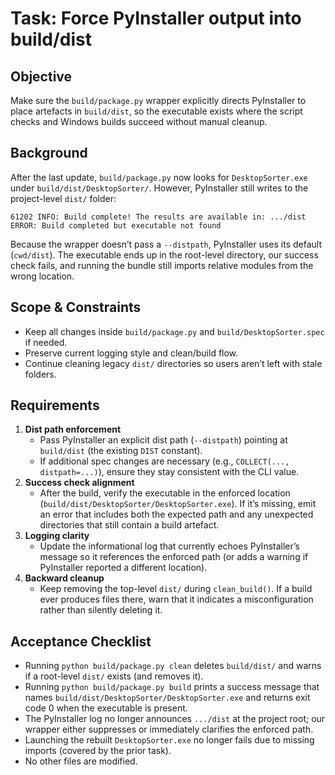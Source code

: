 # Task: Force PyInstaller output into build/dist

## Objective
Make sure the `build/package.py` wrapper explicitly directs PyInstaller to place artefacts in `build/dist`, so the executable exists where the script checks and Windows builds succeed without manual cleanup.

## Background
After the last update, `build/package.py` now looks for `DesktopSorter.exe` under `build/dist/DesktopSorter/`. However, PyInstaller still writes to the project-level `dist/` folder:
```
61202 INFO: Build complete! The results are available in: .../dist
ERROR: Build completed but executable not found
```
Because the wrapper doesn’t pass a `--distpath`, PyInstaller uses its default (`cwd/dist`). The executable ends up in the root-level directory, our success check fails, and running the bundle still imports relative modules from the wrong location.

## Scope & Constraints
- Keep all changes inside `build/package.py` and `build/DesktopSorter.spec` if needed.
- Preserve current logging style and clean/build flow.
- Continue cleaning legacy `dist/` directories so users aren’t left with stale folders.

## Requirements
1. **Dist path enforcement**
   - Pass PyInstaller an explicit dist path (`--distpath`) pointing at `build/dist` (the existing `DIST` constant).
   - If additional spec changes are necessary (e.g., `COLLECT(..., distpath=...)`), ensure they stay consistent with the CLI value.
2. **Success check alignment**
   - After the build, verify the executable in the enforced location (`build/dist/DesktopSorter/DesktopSorter.exe`). If it’s missing, emit an error that includes both the expected path and any unexpected directories that still contain a build artefact.
3. **Logging clarity**
   - Update the informational log that currently echoes PyInstaller’s message so it references the enforced path (or adds a warning if PyInstaller reported a different location).
4. **Backward cleanup**
   - Keep removing the top-level `dist/` during `clean_build()`. If a build ever produces files there, warn that it indicates a misconfiguration rather than silently deleting it.

## Acceptance Checklist
- Running `python build/package.py clean` deletes `build/dist/` and warns if a root-level `dist/` exists (and removes it).
- Running `python build/package.py build` prints a success message that names `build/dist/DesktopSorter/DesktopSorter.exe` and returns exit code 0 when the executable is present.
- The PyInstaller log no longer announces `.../dist` at the project root; our wrapper either suppresses or immediately clarifies the enforced path.
- Launching the rebuilt `DesktopSorter.exe` no longer fails due to missing imports (covered by the prior task).
- No other files are modified.
